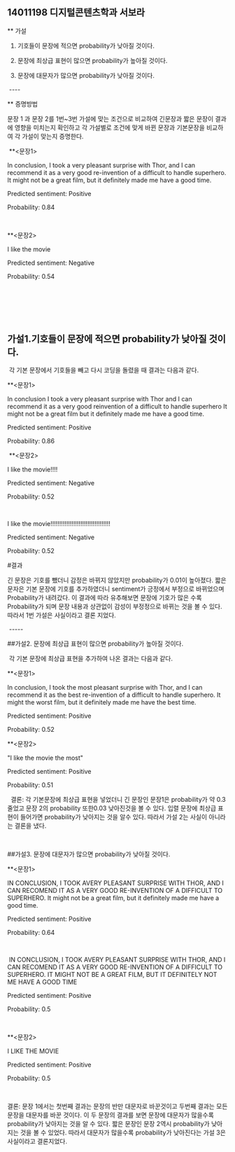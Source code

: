 ## 14011198 디지털콘텐츠학과 서보라

** 가설

1. 기호들이 문장에 적으면 probability가 낮아질 것이다.

2. 문장에 최상급 표현이 많으면 probability가 높아질 것이다.

3. 문장에 대문자가 많으면 probability가 낮아질 것이다.

 ----

** 증명방법

문장 1 과 문장 2를 1번~3번 가설에 맞는 조건으로 비교하여 긴문장과 짧은 문장이 결과에 영향을 미치는지 확인하고 각 가설별로 조건에 맞게 바뀐 문장과 기본문장을 비교하여 각 가설이 맞는지 증명한다.

 **<문장1>

In conclusion, I took a very pleasant surprise with Thor, and I can recommend it as a very good re-invention of a difficult to handle superhero. It might not be a great film, but it definitely made me have a good time. 

Predicted sentiment: Positive

Probability: 0.84

 

**<문장2>

I like the movie

Predicted sentiment: Negative

Probability: 0.54

 
----
 

## 가설1.기호들이 문장에 적으면 probability가 낮아질 것이다.

 각 기본 문장에서 기호들을 빼고 다시 코딩을 돌렸을 때 결과는 다음과 같다.

**<문장1>

In conclusion I took a very pleasant surprise with Thor and I can recommend it as a very good reinvention of a difficult to handle superhero It might not be a great film but it definitely made me have a good time.

Predicted sentiment: Positive

Probability: 0.86

 **<문장2>

I like the movie!!!!

Predicted sentiment: Negative

Probability: 0.52

 

I like the movie!!!!!!!!!!!!!!!!!!!!!!!!!!!!!!!!!!

Predicted sentiment: Negative

Probability: 0.52

#결과

긴 문장은 기호를 뺐더니 감정은 바뀌지 않았지만 probability가 0.01이 높아졌다. 짧은 문자은 기본 문장에 기호를 추가하였더니 sentiment가 긍정에서 부정으로 바뀌었으며 Probability가 내려갔다. 이 결과에 따라 유추해보면 문장에 기호가 많은 수록 Probability가 되며 문장 내용과 상관없이 감성이 부정정으로 바뀌는 것을 볼 수 있다. 따라서 1번 가설은 사실이라고 결론 지었다.

 -----

##가설2. 문장에 최상급 표현이 많으면 probability가 높아질 것이다.

 각 기본 문장에 최상급 표현을 추가하여 나온 결과는 다음과 같다.

**<문장1>

In conclusion, I took the most pleasant surprise with Thor, and I can recommend it as the best re-invention of a difficult to handle superhero. It might the worst film, but it definitely made me have the best time.

Predicted sentiment: Positive

Probability: 0.52

**<문장2>

"I like the movie the most"

Predicted sentiment: Positive

Probability: 0.51

  결론: 각 기본문장에 최상급 표현을 넣었더니 긴 문장인 문장1은 probability가 약 0.3줄었고 문장 2의 probability 또한0.03 낮아진것을 볼 수 있다. 입렬 문장에 최상급 표현이 들어가면 probability가 낮아지는 것을 알수 있다. 따라서 가설 2는 사실이 아니라는 결론을 냈다.

 

##가설3. 문장에 대문자가 많으면 probability가 낮아질 것이다.

**<문장1>

IN CONCLUSION, I TOOK AVERY PLEASANT SURPRISE WITH THOR, AND I CAN RECOMEND IT AS A VERY GOOD RE-INVENTION OF A DIFFICULT TO SUPERHERO. It might not be a great film, but it definitely made me have a good time.

Predicted sentiment: Positive

Probability: 0.64

 

 IN CONCLUSION, I TOOK AVERY PLEASANT SURPRISE WITH THOR, AND I CAN RECOMEND IT AS A VERY GOOD RE-INVENTION OF A DIFFICULT TO SUPERHERO. IT MIGHT NOT BE A GREAT FILM, BUT IT DEFINITELY NOT ME HAVE A GOOD TIME

Predicted sentiment: Positive

Probability: 0.5

 

**<문장2>

I LIKE THE MOVIE

Predicted sentiment: Positive

Probability: 0.5

 

결론: 문장 1에서는 첫번째 결과는 문장의 반만 대문자로 바꾼것이고 두번째 결과는 모든 문장을 대문자를 바꾼 것이다. 이 두 문장의 결과를 보면 문장에 대문자가 많을수록 probability가 낮아지는 것을 알 수 있다. 짧은 문장인 문장 2역시 probability가 낮아지는 것을 볼 수 있었다. 따라서 대문자가 많을수록 probability가 낮아진다는 가설 3은 사실이라고 결론지었다.

 
 
 
 
 
 
 
 
 
 
 
 
 
 
 
 
 
 
